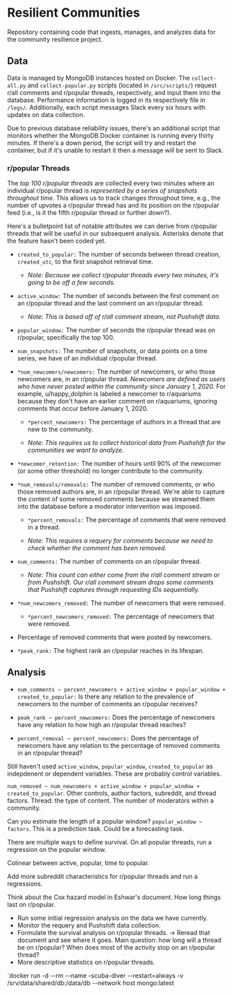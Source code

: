 # Resilient Communities

Repository containing code that ingests, manages, and analyzes data for the community resilience project.

## Data

Data is managed by MongoDB instances hosted on Docker. The `collect-all.py` and `collect-popular.py` scripts (located in `/src/scripts/`) request r/all comments and r/popular threads, respectively, and input them into the database. Performance information is logged in its respectively file in `/logs/`. Additionally, each script messages Slack every six hours with updates on data collection.

Due to previous database reliability issues, there's an additional script that monitors whether the MongoDB Docker container is running every thirty minutes. If there's a down period, the script will try and restart the container, but if it's unable to restart it then a message will be sent to Slack.

### r/popular Threads

The *top 100 r/popular threads* are collected every two minutes where an individual r/popular thread is *represented by a series of snapshots throughout time.* This allows us to track changes throughout time, e.g., the number of upvotes a r/popular thread has and its position on the r/popular feed (i.e., is it the fifth r/popular thread or further down?).

Here's a bulletpoint list of notable attributes we can derive from r/popular threads that will be useful in our subsequent analysis. Asterisks denote that the feature hasn't been coded yet.

- `created_to_popular:` The number of seconds between thread creation, `created_utc`, to the first snapshot retrieval time.

    - *Note: Because we collect r/popular threads every two minutes, it's going to be off a few seconds.*

- `active_window:` The number of seconds between the first comment on an r/popular thread and the last comment on an r/popular thread.

    - *Note: This is based off of r/all comment stream, not Pushshift data.*

- `popular_window:` The number of seconds the r/popular thread was on r/popular, specifically the top 100.

- `num_snapshots:` The number of snapshots, or data points on a time series, we have of an individual r/popular thread.

- `*num_newcomers/newcomers:` The number of newcomers, or who those newcomers are, in an r/popular thread. *Newcomers are defined as users who have never posted within the community since January 1, 2020.* For example, u/happy_dolphin is labeled a newcomer to r/aquariums because they don't have an earlier comment on r/aquariums, ignoring comments that occur before January 1, 2020.

    - `*percent_newcomers:` The percentage of authors in a thread that are new to the community.

    - *Note: This requires us to collect historical data from Pushshift for the communities we want to analyze.*

- `*newcomer_retention:` The number of hours until 90% of the newcomer (or some other threshold) no longer contribute to the community.  

- `*num_removals/removals:` The number of removed comments, or who those removed authors are, in an r/popular thread. We're able to capture the content of some removed comments because we streamed them into the database before a moderator intervention was imposed.

    - `*percent_removals:` The percentage of comments that were removed in a thread.

    - *Note: This requires a requery for comments because we need to check whether the comment has been removed.*

- `num_comments:` The number of comments on an r/popular thread.

    - *Note: This count can either come from the r/all comment stream or from Pushshift. Our r/all comment stream drops some comments that Pushshift captures through requesting IDs sequentially.*

- `*num_newcomers_removed:` The number of newcomers that were removed.

    - `*percent_newcomers_removed:` The percentage of newcomers that were removed.

- Percentage of removed comments that were posted by newcomers.

- `*peak_rank:` The highest rank an r/popular reaches in its lifespan.

## Analysis

- `num_comments ~ percent_newcomers + active_window + popular_window + created_to_popular:` Is there any relation to the prevalence of newcomers to the number of comments an r/popular receives?

- `peak_rank ~ percent_newcomers:` Does the percentage of newcomers have any relation to how high an r/popular thread reaches?

- `percent_removal ~ percent_newcomers:` Does the percentage of newcomers have any relation to the percentage of removed comments in an r/popular thread?

Still haven't used `active_window`, `popular_window`, `created_to_popular` as indepdenent or dependent variables. These are probably control variables.

`num_removed ~ num_newcomers + active_window + popular_window + created_to_popular`. Other controls, author factors, subreddit, and thread factors. Thread: the type of content. The number of moderators within a community.

Can you estimate the length of a popular window? `popular_window ~ factors`. This is a prediction task. Could be a forecasting task.

There are multiple ways to define survival. On all popular threads, run a regression on the popular window.

Colinear between active, popular, time to popular.

Add more subreddit characteristics for r/popular threads and run a regressions.

Think about the Cox hazard model in Eshwar's document. How long things last on r/popular.


- Run some initial regression analysis on the data we have currently.
- Monitor the requery and Pushshift data collection.
- Formulate the survival analysis on r/popular threads. -> Reread that document and see where it goes. Main question: how long will a thread be on r/popular? When does most of the activity stop on an r/popular thread?
- More descriptive statistics on r/popular threads.

`docker run -d --rm --name -scuba-diver --restart=always -v /srv/data/shared/db:/data/db --network host mongo:latest